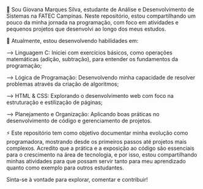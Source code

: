 👋 Sou Giovana Marques Silva, estudante de Análise e Desenvolvimento de Sistemas na FATEC Campinas. 
Neste repositório, estou compartilhando um pouco da minha jornada na programação, 
com foco em atividades e pequenos projetos que desenvolvi ao longo dos meus estudos.

🌱 Atualmente, estou desenvolvendo habilidades em:

--> Linguagem C: Iniciei com exercícios básicos, como operações matemáticas (adição, subtração), para entender os fundamentos da programação;

--> Lógica de Programação: Desenvolvendo minha capacidade de resolver problemas através da criação de algoritmos;

--> HTML & CSS: Explorando o desenvolvimento web com foco na estruturação e estilização de páginas;

--> Planejamento e Organização: Aplicando boas práticas no desenvolvimento de código e gerenciamento de projetos.

⚡ Este repositório tem como objetivo documentar minha evolução como programadora, 
mostrando desde os primeiros passos até projetos mais complexos. Acredito que a prática e a 
exposição ao código são essenciais para o crescimento na área de tecnologia, e por isso, 
estou compartilhando minhas atividades para que possam servir tanto para meu aprendizado quanto 
como exemplo para outros estudantes.

Sinta-se à vontade para explorar, comentar e contribuir!

